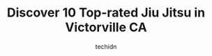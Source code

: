 ---
layout: ampstory
image: https://i0.wp.com/www.depkes.org/wp-content/uploads/2023/06/jiu-jitsu-0-in-victorville-ca-1685828994.jpeg?resize=640,853
author: techidn
featured: false
description: Discover the impressive array of Jiu Jitsu options in Victorville CA, where you can find 10 of the largest Jiu Jitsu establishments in the area. From renowned classics to hidden gems, Victor
title: Discover 10 Top-rated Jiu Jitsu in Victorville CA
cover:
   title: Discover 10 Top-rated Jiu Jitsu in Victorville CA
   subtitle: Rickpate
   background: https://www.depkes.org/wp-content/uploads/2023/06/jiu-jitsu-0-in-victorville-ca-1685828994.jpeg

pages: 
 - layout: thirds
   top: <h1>#1 New Breed Martial Arts</h1>
   bottom: "<p>Meets our expectations! Clean facility, instructors are organized and new sets and techniques are being taught every week. My daughter definitely loves it and gives her c</p>"
   background: https://www.depkes.org/wp-content/uploads/2023/06/jiu-jitsu-1-in-victorville-ca-1685828994.jpeg
   backgroundblur: true
 - layout: thirds
   top: <h1>#2 Victorville Taekwondo Academy</h1>
   bottom: "<p>We love VVTKD! All the instructors work so well with kids. There is a great balance of work and play. It really feels like family. Our son wants to become an instructor s</p>"
   background: https://www.depkes.org/wp-content/uploads/2023/06/jiu-jitsu-2-in-victorville-ca-1685828995.jpeg
   cta:
      link: https://www.depkes.org/blog/discover-10-top-rated-jiu-jitsu-in-victorville-ca/
      text: Discover 10 Top-rated Jiu Jitsu in Victorville CA
 - layout: thirds
   top: <h1>#3 Cobra Kai Martial Arts</h1>
   bottom: "<p>14845 Monarch Blvd Ste M, Victorville, CA 92395, United States</p>"
   background: https://www.depkes.org/wp-content/uploads/2023/06/jiu-jitsu-3-in-victorville-ca-1685828995.jpeg
   cta:
      link: https://www.depkes.org/blog/discover-10-top-rated-jiu-jitsu-in-victorville-ca/
      text: Discover 10 Top-rated Jiu Jitsu in Victorville CA
 - layout: thirds
   top: <h1>#4 Cage Combat Academy</h1>
   bottom: "<p>12044 Dunia Rd d, Victorville, CA 92392, United States</p>"
   background: https://images.unsplash.com/photo-1609083590460-7b8cc0ca65f8?ixlib=rb-4.0.3&ixid=MnwxMjA3fDB8MHxwaG90by1wYWdlfHx8fGVufDB8fHx8&auto=format&fit=crop&w=640&h=853&q=80
   cta:
      link: https://www.depkes.org/blog/discover-10-top-rated-jiu-jitsu-in-victorville-ca/
      text: Discover 10 Top-rated Jiu Jitsu in Victorville CA
 - layout: thirds
   top: <h1>#5 Bullet Hole</h1>
   bottom: "<p>15315 Cholame Rd unit c, Victorville, CA 92392, United States</p>"
   background: https://images.unsplash.com/photo-1509114397022-ed747cca3f65?ixlib=rb-4.0.3&ixid=MnwxMjA3fDB8MHxwaG90by1wYWdlfHx8fGVufDB8fHx8&auto=format&fit=crop&w=640&h=853&q=80
   cta:
      link: https://www.depkes.org/blog/discover-10-top-rated-jiu-jitsu-in-victorville-ca/
      text: Discover 10 Top-rated Jiu Jitsu in Victorville CA
 - layout: thirds
   top: <h1>#6 Marcelo Mafra BJJ</h1>
   bottom: "<p>9594 I Ave B, Hesperia, CA 92345, United States</p>"
   background: https://images.unsplash.com/photo-1547366785-564103df7e13?ixlib=rb-4.0.3&ixid=MnwxMjA3fDB8MHxwaG90by1wYWdlfHx8fGVufDB8fHx8&auto=format&fit=crop&w=640&h=853&q=80
   cta:
      link: https://www.depkes.org/blog/discover-10-top-rated-jiu-jitsu-in-victorville-ca/
      text: Discover 10 Top-rated Jiu Jitsu in Victorville CA
 - layout: thirds
   top: <h1>#7 Tiger Choi Martial Arts</h1>
   bottom: "<p>14515 Mojave Dr #3, Victorville, CA 92394, United States</p>"
   background: https://images.unsplash.com/photo-1580610447943-1bfbef5efe07?ixlib=rb-4.0.3&ixid=MnwxMjA3fDB8MHxwaG90by1wYWdlfHx8fGVufDB8fHx8&auto=format&fit=crop&w=640&h=853&q=80
   cta:
      link: https://www.depkes.org/blog/discover-10-top-rated-jiu-jitsu-in-victorville-ca/
      text: Discover 10 Top-rated Jiu Jitsu in Victorville CA
 - layout: thirds
   middle: Continue reading...
   background: https://images.unsplash.com/photo-1536745287225-21d689278fd1?ixlib=rb-4.0.3&ixid=MnwxMjA3fDB8MHxwaG90by1wYWdlfHx8fGVufDB8fHx8&auto=format&fit=crop&w=640&h=853&q=80
   cta:
      link: https://www.depkes.org/blog/discover-10-top-rated-jiu-jitsu-in-victorville-ca/
      text: Discover 10 Top-rated Jiu Jitsu in Victorville CA
      
---
